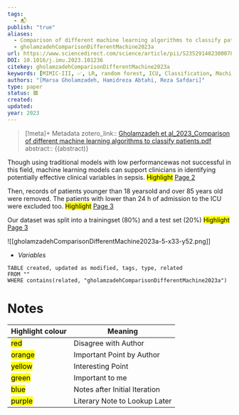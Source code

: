 ```yaml
---
tags:
  - 📬
publish: "true"
aliases:
  - Comparison of different machine learning algorithms to classify patients suspected of having sepsis infection in the intensive care unit
  - gholamzadehComparisonDifferentMachine2023a
url: https://www.sciencedirect.com/science/article/pii/S2352914823000783
DOI: 10.1016/j.imu.2023.101236
citekey: gholamzadehComparisonDifferentMachine2023a
keywords: [MIMIC-III, ✅, LR, random forest, ICU, Classification, Machine learning, Sepsis, XGBoost, DT, Gaussian NB, KNN]
authors: "[Marsa Gholamzadeh, Hamidreza Abtahi, Reza Safdari]"
type: paper
status: 🟥
created: 
updated:
year: 2023
---
```




> [!meta]+ Metadata
> zotero_link:: [Gholamzadeh et al_2023_Comparison of different machine learning algorithms to classify patients.pdf](zotero://select/library/items/MVJB756M)
> abstract:: {(abstract)}


Though using traditional models with low performancewas not successful in this field, machine learning models can support clinicians in identifying potentially effective clinical variables in sepsis. 
	<mark class="hltr-yellow" >Highlight</mark> [Page 2](zotero://open-pdf/library/items/?page=2&annotation=IB9TPQNG)

Then, records of patients younger than 18 yearsold and over 85 years old were removed. The patients with lower than 24 h of admission to the ICU were excluded too. 
	<mark class="hltr-red" >Highlight</mark> [Page 3](zotero://open-pdf/library/items/?page=3&annotation=TZKD6SA6)

Our dataset was split into a trainingset (80%) and a test set (20%) 
	<mark class="hltr-yellow" >Highlight</mark> [Page 3](zotero://open-pdf/library/items/?page=3&annotation=5QTTG3BT)

![[gholamzadehComparisonDifferentMachine2023a-5-x33-y52.png]]

-	*Variables*

```dataview
TABLE created, updated as modified, tags, type, related
FROM ""
WHERE contains(related, "gholamzadehComparisonDifferentMachine2023a")
```


# Notes

| Highlight colour | Meaning |
|-----|----|
|<mark class="hltr-red">red</mark> | Disagree with Author |
|<mark class="hltr-orange">orange</mark> | Important Point by Author |
|<mark class="hltr-yellow">yellow</mark> | Interesting Point |
|<mark class="hltr-green">green</mark> | Important to me |
|<mark class="hltr-blue">blue</mark> | Notes after Initial Iteration |
|<mark class="hltr-purple">purple</mark> | Literary Note to Lookup Later |